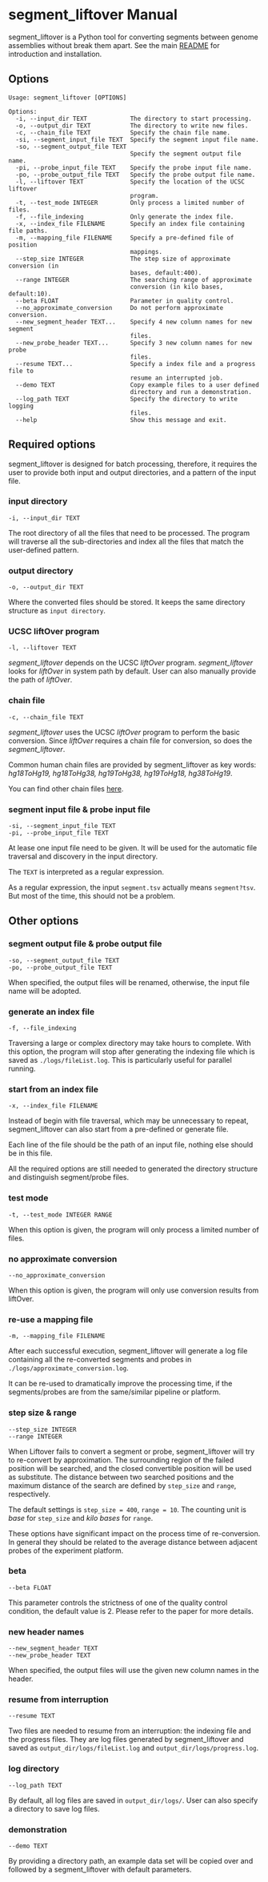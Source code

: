 # segment_liftover Manual

segment_liftover is a Python tool for converting segments between genome assemblies without break them apart. See the main [README](https://github.com/baudisgroup/segment-liftover/blob/master/README.md) for introduction and installation.

## Options
```
Usage: segment_liftover [OPTIONS]

Options:
  -i, --input_dir TEXT            The directory to start processing.
  -o, --output_dir TEXT           The directory to write new files.
  -c, --chain_file TEXT           Specify the chain file name.
  -si, --segment_input_file TEXT  Specify the segment input file name.
  -so, --segment_output_file TEXT
                                  Specify the segment output file name.
  -pi, --probe_input_file TEXT    Specify the probe input file name.
  -po, --probe_output_file TEXT   Specify the probe output file name.
  -l, --liftover TEXT             Specify the location of the UCSC liftover
                                  program.
  -t, --test_mode INTEGER         Only process a limited number of files.
  -f, --file_indexing             Only generate the index file.
  -x, --index_file FILENAME       Specify an index file containing file paths.
  -m, --mapping_file FILENAME     Specify a pre-defined file of position
                                  mappings.
  --step_size INTEGER             The step size of approximate conversion (in
                                  bases, default:400).
  --range INTEGER                 The searching range of approximate
                                  conversion (in kilo bases, default:10).
  --beta FLOAT                    Parameter in quality control.
  --no_approximate_conversion     Do not perform approximate conversion.
  --new_segment_header TEXT...    Specify 4 new column names for new segment
                                  files.
  --new_probe_header TEXT...      Specify 3 new column names for new probe
                                  files.
  --resume TEXT...                Specify a index file and a progress file to
                                  resume an interrupted job.
  --demo TEXT                     Copy example files to a user defined
                                  directory and run a demonstration.
  --log_path TEXT                 Specify the directory to write logging
                                  files.
  --help                          Show this message and exit.
```

## Required options
segment_liftover is designed for batch processing, therefore, it requires the user to provide both input and output directories, and a pattern of the input file.

### input directory

```
-i, --input_dir TEXT
```
The root directory of all the files that need to be processed. The program will traverse all the sub-directories and index all the files that match the user-defined pattern.

### output directory

```
-o, --output_dir TEXT 
```
Where the converted files should be stored. It keeps the same directory structure as ```input directory```. 

### UCSC liftOver program
```
-l, --liftover TEXT
```
*segment_liftover* depends on the UCSC *liftOver* program. *segment_liftover* looks for *liftOver* in system path by default. User can also manually provide the path of *liftOver*.

### chain file 
```
-c, --chain_file TEXT
```
*segment_liftover* uses the UCSC *liftOver* program to perform the basic conversion. Since *liftOver* requires a chain file for conversion, so does the *segment_liftover*.

Common human chain files are provided by segment_liftover as key words: _hg18ToHg19, hg18ToHg38, hg19ToHg38, hg19ToHg18, hg38ToHg19_.

You can find other chain files [here](http://hgdownload.cse.ucsc.edu/downloads.html).

### segment input file & probe input file
```
-si, --segment_input_file TEXT
-pi, --probe_input_file TEXT
```
At lease one input file need to be given. It will be used for the automatic file traversal and discovery in the input directory.

The ```TEXT``` is interpreted as a regular expression. 

As a regular expression, the input ```segment.tsv``` actually means ```segment?tsv```. But most of the time, this should not be a problem.

## Other options

### segment output file & probe output file
```
-so, --segment_output_file TEXT
-po, --probe_output_file TEXT
```
When specified, the output files will be renamed, otherwise, the input file name will be adopted.

### generate an index file
```
-f, --file_indexing
```
Traversing a large or complex directory may take hours to complete. With this option, the program will stop after generating the indexing file which is saved as ```./logs/fileList.log```. This is particularly useful for parallel running.

### start from an index file
```
-x, --index_file FILENAME
```
Instead of begin with file traversal, which may be unnecessary to repeat, segment_liftover can also start from a pre-defined or generate file.

Each line of the file should be the path of an input file, nothing else should be in this file.

All the required options are still needed to generated the directory structure and distinguish segment/probe files.

### test mode
```
-t, --test_mode INTEGER RANGE
```
When this option is given, the program will only process a limited number of files. 

### no approximate conversion
```
--no_approximate_conversion
```
When this option is given, the program will only use conversion results from liftOver. 

### re-use a mapping file
```
-m, --mapping_file FILENAME
```
After each successful execution, segment_liftover will generate a log file containing all the re-converted segments and probes in ```./logs/approximate_conversion.log```.

It can be re-used to dramatically improve the processing time, if the segments/probes are from the same/similar pipeline or platform.

### step size & range
```
--step_size INTEGER
--range INTEGER
```
When Liftover fails to convert a segment or probe, segment_liftover will try to re-convert by approximation. The surrounding region of the failed position will be searched, and the closed convertible position will be used as substitute. The distance between two searched positions and the maximum distance of the search are defined by ```step_size``` and ```range```, respectively.

The default settings is ```step_size = 400```, ```range = 10```. The counting unit is _base_ for ```step_size``` and _kilo bases_ for ```range```.

These options have significant impact on the process time of re-conversion. In general they should be related to the average distance between adjacent probes of the experiment platform.

### beta 
```
--beta FLOAT
```
This parameter controls the strictness of one of the quality control condition, the default value is 2. Please refer to the paper for more details.

### new header names
```
--new_segment_header TEXT
--new_probe_header TEXT
```
When specified, the output files will use the given new column names in the header.

### resume from interruption
```
--resume TEXT
```
Two files are needed to resume from an interruption: the indexing file and the progress files. They are log files generated by segment_liftover and saved as ```output_dir/logs/fileList.log``` and ```output_dir/logs/progress.log```.

### log directory
```
--log_path TEXT
``` 
By default, all log files are saved in ```output_dir/logs/```. User can also specify a directory to save log files. 

### demonstration 
```
--demo TEXT
```
By providing a directory path, an example data set will be copied over and followed by a segment_liftover with default parameters.
